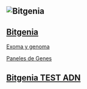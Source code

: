 ![Bitgenia](https://i.imgur.com/AmXAJlo.png)
----

## [Bitgenia](https://bitgenia.com)

[Exoma y genoma](https://www.bitgenia.com/exoma-y-genoma/)

[Paneles de Genes](https://www.bitgenia.com/paneles-de-genes/)

## [Bitgenia TEST ADN](https://bitgeniatestadn.com)
